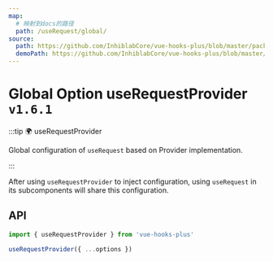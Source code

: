 ```yaml
---
map:
  # 映射到docs的路径
  path: /useRequest/global/
source:
  path: https://github.com/InhiblabCore/vue-hooks-plus/blob/master/packages/hooks/src/useRequest/useRequestProvider.ts
  demoPath: https://github.com/InhiblabCore/vue-hooks-plus/blob/master/packages/hooks/src/useRequest/docs/global/demo/demo.vue
---
```


# Global Option useRequestProvider `v1.6.1`

:::tip 🌍 useRequestProvider

Global configuration of `useRequest` based on Provider implementation.

:::

After using `useRequestProvider` to inject configuration, using `useRequest` in its subcomponents will share this configuration.

<demo src="./demo/demo.vue"
  language="vue"
  title=""
  desc="Global configuration, after injecting pollingInterval=2000 in demo2, the request in demo2 will start polling."> </demo>

## API

```typescript
import { useRequestProvider } from 'vue-hooks-plus'

useRequestProvider({ ...options })
```
